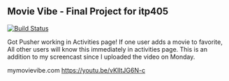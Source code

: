 ## Movie Vibe - Final Project for itp405

[![Build Status](https://travis-ci.org/laravel/framework.svg)](https://travis-ci.org/laravel/framework)

Got Pusher working in Activities page! If one user adds a movie to favorite, All other users will know this immediately in activities page. This is an addition to my screencast since I uploaded the video on Monday.

mymovievibe.com
https://youtu.be/vKlItJG6N-c